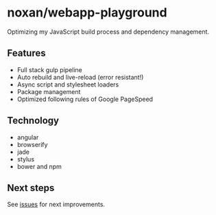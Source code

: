 # noxan/webapp-playground

Optimizing my JavaScript build process and dependency management.

## Features

* Full stack gulp pipeline
* Auto rebuild and live-reload (error resistant!)
* Async script and stylesheet loaders
* Package management
* Optimized following rules of Google PageSpeed

## Technology

* angular
* browserify
* jade
* stylus
* bower and npm

## Next steps

See [issues](https://github.com/noxan/webapp-playground/issues) for next improvements.
